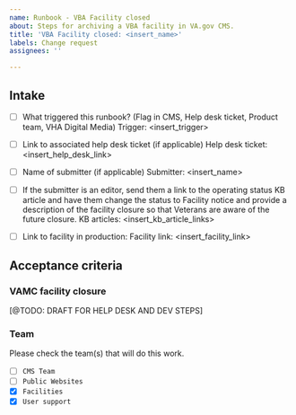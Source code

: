 ```yaml
---
name: Runbook - VBA Facility closed
about: Steps for archiving a VBA facility in VA.gov CMS.
title: 'VBA Facility closed: <insert_name>'
labels: Change request
assignees: ''

---
```


## Intake
- [ ] What triggered this runbook? (Flag in CMS, Help desk ticket, Product team, VHA Digital Media)
Trigger: <insert_trigger>

- [ ] Link to associated help desk ticket (if applicable)
Help desk ticket: <insert_help_desk_link>

- [ ] Name of submitter (if applicable)
Submitter: <insert_name>

- [ ] If the submitter is an editor, send them a link to the operating status KB article and have them change the status to Facility notice and provide a description of the facility closure so that Veterans are aware of the future closure.
KB articles: <insert_kb_article_links>

- [ ] Link to facility in production:
Facility link: <insert_facility_link>

## Acceptance criteria

### VAMC facility closure

[@TODO: DRAFT FOR HELP DESK AND DEV STEPS]

### Team
Please check the team(s) that will do this work.

- [ ] `CMS Team`
- [ ] `Public Websites`
- [x] `Facilities`
- [x] `User support`
